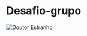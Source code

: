 # Desafio-grupo

![Doutor Estranho](https://user-images.githubusercontent.com/96602170/170842597-888f0dbf-aaef-45e7-a3e4-af3a748be979.png)
